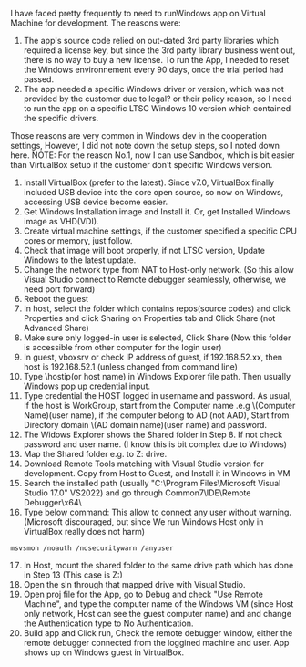 I have faced pretty frequently to need to runWindows app on Virtual Machine for development.
The reasons were:
1. The app's source code relied on  out-dated 3rd party libraries which required a license key, but since the 3rd party library business went out, there is no way to buy a new license.
   To run the App, I needed to reset the Windows environnement every 90 days, once the trial period had passed.
2. The app needed a specific Windows driver or version, which was not provided by the customer due to legal? or their policy reason, so I need to run the app on a specific LTSC Windows 10 version which contained the specific drivers.

Those reasons are very common in Windows dev in the cooperation settings, However, I did not note down the setup steps, so I noted down here.
NOTE: For the reason No.1, now I can use Sandbox, which is bit easier than VirtualBox setup if the customer don't specific Windows version.


1. Install VirtualBox (prefer to the latest). Since v7.0, VirtualBox finally included USB device into the core open source, so now on Windows, accessing USB device become easier.
2. Get Windows Installation image and Install it. Or, get Installed Windows image as VHD(VDI).
3. Create virtual machine settings, if the customer specified a specific CPU cores or memory, just follow.
4. Check that image will boot properly, if not LTSC version, Update Windows to the latest update.
5. Change the network type from NAT to Host-only network. (So this allow Visual Studio connect to Remote debugger seamlessly, otherwise, we need port forward)
6. Reboot the guest
7. In host, select the folder which contains repos(source codes) and click Properties and click Sharing on Properties tab and Click Share (not Advanced Share)
8. Make sure only logged-in user is selected, Click Share (Now this folder is accessible from other computer for the login user)
9. In guest, vboxsrv or check IP address of guest, if 192.168.52.xx, then host is 192.168.52.1 (unless changed from command line)
10. Type \\hostip(or host name) in Windows Explorer file path. Then usually Windows pop up credential input.
11. Type credential the HOST logged in username and password. As usual, If the host is WorkGroup, start from the Computer name .e.g \\(Computer Name)\(user name), if the computer belong to AD (not AAD), 
Start from Directory domain \\(AD domain name)\(user name) and password.
12. The Widows Explorer shows the Shared folder in Step 8. If not check password and user name. (I know this is bit complex due to Windows)
13. Map the Shared folder e.g. to Z: drive.
14. Download Remote Tools matching with Visual Studio version for development. Copy from Host to Guest, and Install it in Windows in VM
15. Search the installed path (usually "C:\Program Files\Microsoft Visual Studio 17.0"  VS2022) and go through Common7\IDE\Remote Debugger\x64\
16. Type below command: This allow to connect any user without warning. (Microsoft discouraged, but since We run Windows Host only in VirtualBox really does not harm)
```
msvsmon /noauth /nosecuritywarn /anyuser
```
17. In Host, mount the shared folder to the same drive path which has done in Step 13 (This case is Z:)
18. Open the sln through that mapped drive with Visual Studio.
19. Open proj file for the App, go to Debug and check "Use Remote Machine", and type the computer name of the Windows VM (since Host only network, Host can see the guest computer name) 
and and change the Authentication type to No Authentication.
20. Build app and Click run, Check the remote debugger window, either the remote debugger connected from the loggined machine and user. App shows up on Windows guest in VirtualBox.



